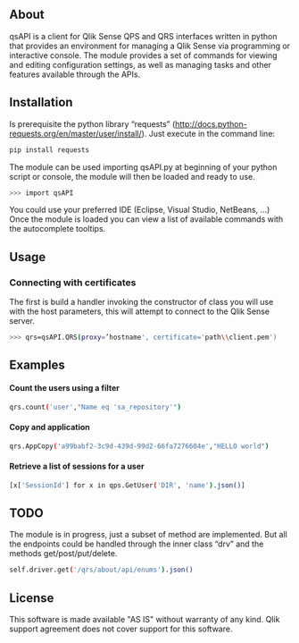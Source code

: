 ## About
qsAPI is a client for Qlik Sense QPS and QRS interfaces written in python that provides an environment for managing a Qlik Sense via programming or interactive console. The module provides a set of commands for viewing and editing configuration settings, as well as managing tasks and other features available through the APIs.

## Installation
Is prerequisite the python library “requests” (http://docs.python-requests.org/en/master/user/install/). Just execute in the command line:
```sh
pip install requests
```
The module can be used importing qsAPI.py at beginning of your python script or console, the module will then be loaded and ready to use.
```sh
>>> import qsAPI
```
You could use your preferred IDE (Eclipse, Visual Studio, NetBeans, …) Once the module is loaded you can view a list of available commands with the autocomplete tooltips.

## Usage
### Connecting with certificates
The first is build a handler invoking the constructor of class you will use with the host parameters, this will attempt to connect to the Qlik Sense server.
```sh
>>> qrs=qsAPI.QRS(proxy=’hostname', certificate='path\\client.pem')
```
## Examples
#### Count the users using a filter
```sh
qrs.count('user',"Name eq 'sa_repository'")
```
#### Copy and application
```sh
qrs.AppCopy('a99babf2-3c9d-439d-99d2-66fa7276604e',"HELLO world")
```
#### Retrieve a list of sessions for a user
```sh
[x['SessionId'] for x in qps.GetUser('DIR', 'name').json()]
```

## TODO
The module is in progress, just a subset of method are implemented. But all the endpoints could be handled through the inner class “drv” and the methods get/post/put/delete.
```sh
self.driver.get('/qrs/about/api/enums').json()
```

## License
This software is made available "AS IS" without warranty of any kind. Qlik support agreement does not cover support for this software.
